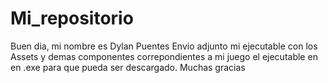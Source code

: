 # Mi_repositorio
 Buen dia, mi nombre es Dylan Puentes
 Envio adjunto mi ejecutable con los Assets y demas componentes correpondientes a mi juego el ejecutable en en .exe para que pueda ser descargado.
 Muchas gracias
